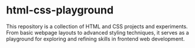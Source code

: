 # html-css-playground
This repository is a collection of HTML and CSS projects and experiments. From basic webpage layouts to advanced styling techniques, it serves as a playground for exploring and refining skills in frontend web development.
